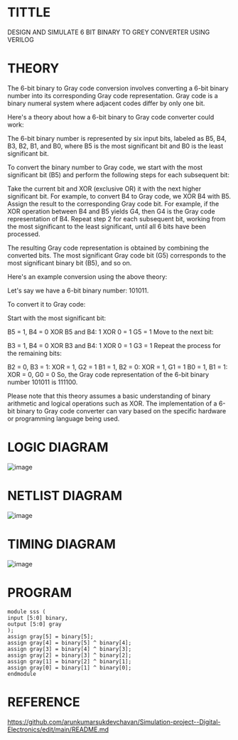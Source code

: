 # TITTLE
DESIGN AND SIMULATE 6 BIT BINARY TO GREY CONVERTER USING VERILOG
# THEORY
The 6-bit binary to Gray code conversion involves converting a 6-bit binary number into its corresponding Gray code representation. Gray code is a binary numeral system where adjacent codes differ by only one bit.

Here's a theory about how a 6-bit binary to Gray code converter could work:

The 6-bit binary number is represented by six input bits, labeled as B5, B4, B3, B2, B1, and B0, where B5 is the most significant bit and B0 is the least significant bit.

To convert the binary number to Gray code, we start with the most significant bit (B5) and perform the following steps for each subsequent bit:

Take the current bit and XOR (exclusive OR) it with the next higher significant bit. For example, to convert B4 to Gray code, we XOR B4 with B5.
Assign the result to the corresponding Gray code bit. For example, if the XOR operation between B4 and B5 yields G4, then G4 is the Gray code representation of B4.
Repeat step 2 for each subsequent bit, working from the most significant to the least significant, until all 6 bits have been processed.

The resulting Gray code representation is obtained by combining the converted bits. The most significant Gray code bit (G5) corresponds to the most significant binary bit (B5), and so on.

Here's an example conversion using the above theory:

Let's say we have a 6-bit binary number: 101011.

To convert it to Gray code:

Start with the most significant bit:

B5 = 1, B4 = 0
XOR B5 and B4: 1 XOR 0 = 1
G5 = 1
Move to the next bit:

B3 = 1, B4 = 0
XOR B3 and B4: 1 XOR 0 = 1
G3 = 1
Repeat the process for the remaining bits:

B2 = 0, B3 = 1: XOR = 1, G2 = 1
B1 = 1, B2 = 0: XOR = 1, G1 = 1
B0 = 1, B1 = 1: XOR = 0, G0 = 0
So, the Gray code representation of the 6-bit binary number 101011 is 111100.

Please note that this theory assumes a basic understanding of binary arithmetic and logical operations such as XOR. The implementation of a 6-bit binary to Gray code converter can vary based on the specific hardware or programming language being used.
# LOGIC DIAGRAM
![image](https://github.com/arunkumarsukdevchavan/Simulation-project--Digital-Electronics/assets/118343978/85470d96-9916-413e-846e-155bc4d5bdcc)

# NETLIST DIAGRAM
![image](https://github.com/arunkumarsukdevchavan/Simulation-project--Digital-Electronics/assets/118343978/8b066da8-6688-485a-a730-21a0385dd7d6)

# TIMING DIAGRAM
![image](https://user-images.githubusercontent.com/118678482/243264364-613de96b-8c60-4cf5-9f53-71e2c55014eb.png)
# PROGRAM
```
module sss (
input [5:0] binary,
output [5:0] gray
);
assign gray[5] = binary[5];
assign gray[4] = binary[5] ^ binary[4];
assign gray[3] = binary[4] ^ binary[3];
assign gray[2] = binary[3] ^ binary[2];
assign gray[1] = binary[2] ^ binary[1];
assign gray[0] = binary[1] ^ binary[0];
endmodule
```
# REFERENCE

https://github.com/arunkumarsukdevchavan/Simulation-project--Digital-Electronics/edit/main/README.md

